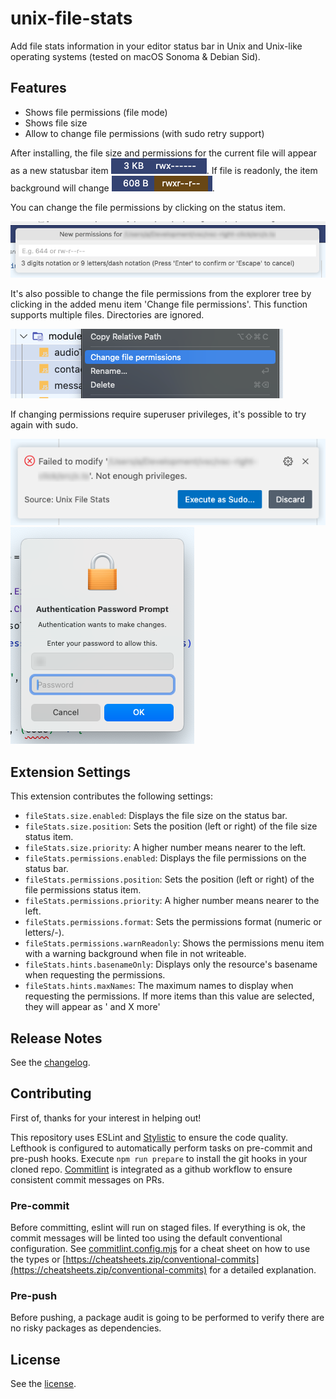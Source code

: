 # unix-file-stats

Add file stats information in your editor status bar in Unix and Unix-like operating systems (tested on macOS Sonoma & Debian Sid).

## Features

 - Shows file permissions (file mode)
 - Shows file size
 - Allow to change file permissions (with sudo retry support)

After installing, the file size and permissions for the current file will appear as a new statusbar item ![Preview](resources/stats_1.png). If file is readonly, the item background will change ![Preview](resources/stats_2.png).

You can change the file permissions by clicking on the status item.

![Preview](resources/change_prompt.png)

It's also possible to change the file permissions from the explorer tree by clicking in the added menu item 'Change file permissions'. This function supports multiple files. Directories are ignored.

![Preview](resources/explorer_item.png)

If changing permissions require superuser privileges, it's possible to try again with sudo.

![Preview](resources/sudo_retry.png)
![Preview](resources/sudo_prompt.png)

## Extension Settings

This extension contributes the following settings:

* `fileStats.size.enabled`:             Displays the file size on the status bar.
* `fileStats.size.position`:            Sets the position (left or right) of the file size status item.
* `fileStats.size.priority`:            A higher number means nearer to the left.
* `fileStats.permissions.enabled`:      Displays the file permissions on the status bar.
* `fileStats.permissions.position`:     Sets the position (left or right) of the file permissions status item.
* `fileStats.permissions.priority`:     A higher number means nearer to the left.
* `fileStats.permissions.format`:       Sets the permissions format (numeric or letters/-).
* `fileStats.permissions.warnReadonly`: Shows the permissions menu item with a warning background when file in not writeable.
* `fileStats.hints.basenameOnly`:       Displays only the resource's basename when requesting the permissions.
* `fileStats.hints.maxNames`:           The maximum names to display when requesting the permissions. If more items than this value are selected, they will appear as ' and X more'

## Release Notes

See the [changelog](./CHANGELOG.md).

## Contributing

First of, thanks for your interest in helping out!

This repository uses ESLint and [Stylistic](https://eslint.style/) to ensure the code quality. Lefthook is configured to automatically perform tasks on pre-commit and pre-push hooks. Execute `npm run prepare` to install the git hooks in your cloned repo. [Commitlint](https://commitlint.js.org/) is integrated as a github workflow to ensure consistent commit messages on PRs.

### Pre-commit

Before committing, eslint will run on staged files. If everything is ok, the commit messages will be linted too using the default conventional configuration. See [commitlint.config.mjs](./commitlint.config.mjs) for a cheat sheet on how to use the types or [https://cheatsheets.zip/conventional-commits](https://cheatsheets.zip/conventional-commits) for a detailed explanation.

### Pre-push

Before pushing, a package audit is going to be performed to verify there are no risky packages as dependencies.

## License

See the [license](./LICENSE.md).
